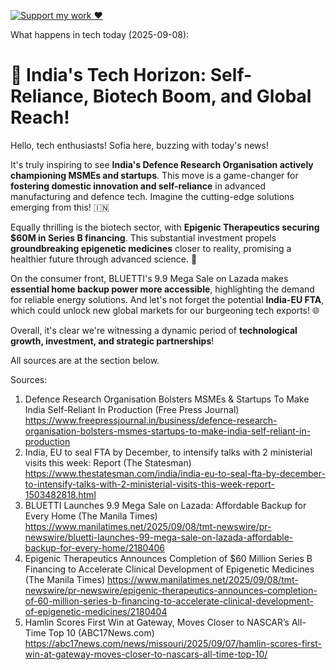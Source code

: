 [![Support my work ❤️](https://img.shields.io/badge/Support%20my%20work%20❤️-orange?style=for-the-badge&logo=patreon&logoColor=white)](https://www.patreon.com/c/evertonics)

What happens in tech today (2025-09-08):

# 🚀 **India's Tech Horizon: Self-Reliance, Biotech Boom, and Global Reach!**

Hello, tech enthusiasts! Sofia here, buzzing with today's news!

It's truly inspiring to see **India's Defence Research Organisation actively championing MSMEs and startups**. This move is a game-changer for **fostering domestic innovation and self-reliance** in advanced manufacturing and defence tech. Imagine the cutting-edge solutions emerging from this! 🇮🇳

Equally thrilling is the biotech sector, with **Epigenic Therapeutics securing $60M in Series B financing**. This substantial investment propels **groundbreaking epigenetic medicines** closer to reality, promising a healthier future through advanced science. 🔬

On the consumer front, BLUETTI's 9.9 Mega Sale on Lazada makes **essential home backup power more accessible**, highlighting the demand for reliable energy solutions. And let's not forget the potential **India-EU FTA**, which could unlock new global markets for our burgeoning tech exports! 🌐

Overall, it's clear we're witnessing a dynamic period of **technological growth, investment, and strategic partnerships**!

All sources are at the section below.

Sources:
1. Defence Research Organisation Bolsters MSMEs & Startups To Make India Self-Reliant In Production (Free Press Journal)
   https://www.freepressjournal.in/business/defence-research-organisation-bolsters-msmes-startups-to-make-india-self-reliant-in-production
2. India, EU to seal FTA by December, to intensify talks with 2 ministerial visits this week: Report (The Statesman)
   https://www.thestatesman.com/india/india-eu-to-seal-fta-by-december-to-intensify-talks-with-2-ministerial-visits-this-week-report-1503482818.html
3. BLUETTI Launches 9.9 Mega Sale on Lazada: Affordable Backup for Every Home (The Manila Times)
   https://www.manilatimes.net/2025/09/08/tmt-newswire/pr-newswire/bluetti-launches-99-mega-sale-on-lazada-affordable-backup-for-every-home/2180406
4. Epigenic Therapeutics Announces Completion of $60 Million Series B Financing to Accelerate Clinical Development of Epigenetic Medicines (The Manila Times)
   https://www.manilatimes.net/2025/09/08/tmt-newswire/pr-newswire/epigenic-therapeutics-announces-completion-of-60-million-series-b-financing-to-accelerate-clinical-development-of-epigenetic-medicines/2180404
5. Hamlin Scores First Win at Gateway, Moves Closer to NASCAR’s All-Time Top 10 (ABC17News.com)
   https://abc17news.com/news/missouri/2025/09/07/hamlin-scores-first-win-at-gateway-moves-closer-to-nascars-all-time-top-10/